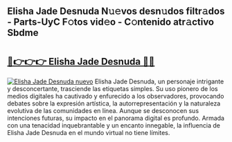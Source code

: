 ## Elisha Jade Desnuda N𝚞𝚎vos desn𝚞dos filtr𝚊dos - Parts-UyC F𝚘tos vid𝚎o - C𝚘ntenido atr𝚊ctivo Sbdme

# <h2><a href="http://mb18r6.tromn.icu/?c=Elisha+Jade+Desnuda">🔗👉👉👉 Elisha Jade Desnuda 🔗🔗</a></h2>

[![Elisha Jade Desnuda nuevo](https://i.imgur.com/pEAQMta.gif)](http://mb18r6.tromn.icu/?c=Elisha+Jade+Desnuda)
Elisha Jade Desnuda, un personaje intrigante y desconcertante, trasciende las etiquetas simples. Su uso pionero de los medios digitales ha cautivado y enfurecido a los observadores, provocando debates sobre la expresión artística, la autorrepresentación y la naturaleza evolutiva de las comunidades en línea. Aunque se desconocen sus intenciones futuras, su impacto en el panorama digital es profundo. Armada con una tenacidad inquebrantable y un encanto innegable, la influencia de Elisha Jade Desnuda en el mundo virtual no tiene límites.
